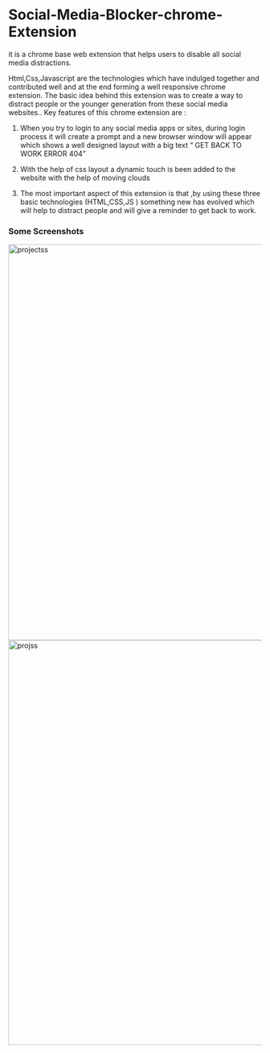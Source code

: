 # Social-Media-Blocker-chrome-Extension
it is a chrome base web extension that helps users to disable all social media distractions.

Html,Css,Javascript are the technologies which have indulged together
and contributed well and at the end forming a well responsive chrome
extension.
The basic idea behind this extension was to create a way to distract
people or the younger generation from these social media websites..
Key features of this chrome extension are :
1. When you try to login to any social media apps or sites, during
login process it will create a prompt and a new browser window will
appear which shows a well designed layout with a big text “ GET
BACK TO WORK ERROR 404”

2. With the help of css layout a dynamic touch is been added to the
website with the help of moving clouds

3. The most important aspect of this extension is that ,by using these
three basic technologies (HTML,CSS,JS ) something new has
evolved which will help to distract people and will give a reminder
to get back to work.

### Some Screenshots


<img width="788" alt="projectss" src="https://user-images.githubusercontent.com/86715119/148064782-849523c9-de1f-4415-900f-b42ff97a4e88.png">


<img width="806" alt="projss" src="https://user-images.githubusercontent.com/86715119/148064939-16ea66ec-127d-4d99-9cb4-cab56e5325e7.png">
